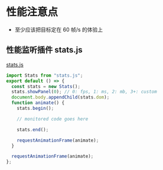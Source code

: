 # 性能注意点

- 至少应该把目标定在 60 帧/s 的体验上

## 性能监听插件 stats.js

[stats.js](https://github.com/mrdoob/stats.js/)

```js
import Stats from "stats.js";
export default () => {
  const stats = new Stats();
  stats.showPanel(0); // 0: fps, 1: ms, 2: mb, 3+: custom
  document.body.appendChild(stats.dom);
  function animate() {
    stats.begin();

    // monitored code goes here

    stats.end();

    requestAnimationFrame(animate);
  }

  requestAnimationFrame(animate);
};
```
